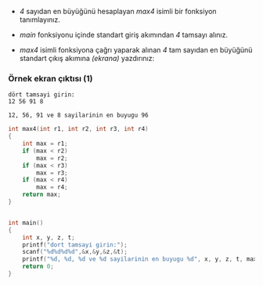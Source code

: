 * _4_ sayıdan en büyüğünü hesaplayan _max4_ isimli bir fonksiyon tanımlayınız.

* _main_ fonksiyonu içinde standart giriş akımından _4_ tamsayı alınız.

* _max4_ isimli fonksiyona çağrı yaparak alınan _4_ tam sayıdan en büyüğünü standart çıkış akımına _(ekrana)_ yazdırınız:

### Örnek ekran çıktısı (1)

```
dört tamsayi girin:
12 56 91 8

12, 56, 91 ve 8 sayilarinin en buyugu 96
```
```C
int max4(int r1, int r2, int r3, int r4)
{
    int max = r1;
    if (max < r2)
        max = r2;
    if (max < r3)
        max = r3;
    if (max < r4)
        max = r4;
    return max;
}


int main()
{
    int x, y, z, t;
    printf("dort tamsayi girin:");
    scanf("%d%d%d%d",&x,&y,&z,&t);
    printf("%d, %d, %d ve %d sayilarinin en buyugu %d", x, y, z, t, max3(x,y,z,t));
    return 0;
}
```
